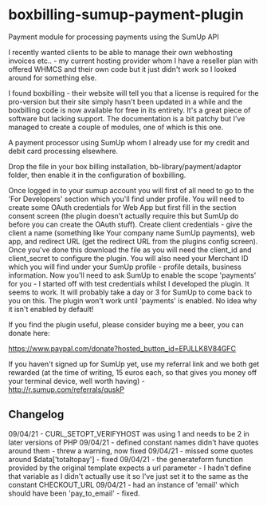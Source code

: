 # boxbilling-sumup-payment-plugin
Payment module for processing payments using the SumUp API

I recently wanted clients to be able to manage their own webhosting invoices etc.. - my current hosting provider whom I have a reseller plan with offered WHMCS and their own code but it just didn't work so I looked around for something else.

I found boxbilling - their website will tell you that a license is required for the pro-version but their site simply hasn't been updated in a while and the boxbilling code is now available for free in its entirety. It's a great piece of software but lacking support. The documentation is a bit patchy but I've managed to create a couple of modules, one of which is this one.

A payment processor using SumUp whom I already use for my credit and debit card processing elsewhere.

Drop the file in your box billing installation, bb-library/payment/adaptor folder, then enable it in the configuration of boxbilling.

Once logged in to your sumup account you will first of all need to go to the 'For Developers' section which you'll find under profile. You will need to create some OAuth credentials for Web App but first fill in the section consent screen (the plugin doesn't actually require this but SumUp do before you can create the OAuth stuff). Create client credentials - give the client a name (something like Your company name SumUp payments), web app, and redirect URL (get the redirect URL from the plugins config screen).
Once you've done this download the file as you will need the client_id and client_secret to configure the plugin. You will also need your Merchant ID which you will find under your SumUp profile - profile details, business information.
Now you'll need to ask SumUp to enable the scope 'payments' for you - I started off with test credentials whilst I developed the plugin. It seems to work.
It will probably take a day or 3 for SumUp to come back to you on this. The plugin won't work until 'payments' is enabled. No idea why it isn't enabled by default!

If you find the plugin useful, please consider buying me a beer, you can donate here: 

https://www.paypal.com/donate?hosted_button_id=EPJLLK8V84GFC

If you haven't signed up for SumUp yet, use my referral link and we both get rewarded (at the time of writing, 15 euros each, so that gives you money off your terminal device, well worth having) - http://r.sumup.com/referrals/quskP

## Changelog ##
09/04/21 - CURL_SETOPT_VERIFYHOST was using 1 and needs to be 2 in later versions of PHP
09/04/21 - defined constant names didn't have quotes around them - threw a warning, now fixed
09/04/21 - missed some quotes around $data['totaltopay'] - fixed
09/04/21 - the generateform function provided by the original template expects a url parameter - I hadn't define that variable as I didn't actually use it so I've just set it to the same as the constant CHECKOUT_URL
09/04/21 - had an instance of 'email' which should have been 'pay_to_email' - fixed.
